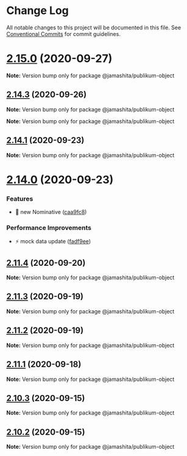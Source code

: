 # Change Log

All notable changes to this project will be documented in this file.
See [Conventional Commits](https://conventionalcommits.org) for commit guidelines.

# [2.15.0](https://github.com/jamashita/publikum/compare/v2.14.3...v2.15.0) (2020-09-27)

**Note:** Version bump only for package @jamashita/publikum-object





## [2.14.3](https://github.com/jamashita/publikum/compare/v2.14.2...v2.14.3) (2020-09-26)

**Note:** Version bump only for package @jamashita/publikum-object







**Note:** Version bump only for package @jamashita/publikum-object





## [2.14.1](https://github.com/jamashita/publikum/compare/v2.14.0...v2.14.1) (2020-09-23)

**Note:** Version bump only for package @jamashita/publikum-object





# [2.14.0](https://github.com/jamashita/publikum/compare/v2.11.4...v2.14.0) (2020-09-23)


### Features

* 🎸 new Nominative ([caa9fc8](https://github.com/jamashita/publikum/commit/caa9fc890b4b5ed183296d648c57dff2fc505ceb))


### Performance Improvements

* ⚡️ mock data update ([fadf9ee](https://github.com/jamashita/publikum/commit/fadf9eedc03f97ad887f4ff893b3c1e1a4325840))





## [2.11.4](https://github.com/jamashita/publikum/compare/v2.11.3...v2.11.4) (2020-09-20)

**Note:** Version bump only for package @jamashita/publikum-object





## [2.11.3](https://github.com/jamashita/publikum/compare/v2.12.0...v2.11.3) (2020-09-19)

**Note:** Version bump only for package @jamashita/publikum-object





## [2.11.2](https://github.com/jamashita/publikum/compare/v2.12.0...v2.11.2) (2020-09-19)

**Note:** Version bump only for package @jamashita/publikum-object





## [2.11.1](https://github.com/jamashita/publikum.git/packages/object/compare/v2.11.0...v2.11.1) (2020-09-18)

**Note:** Version bump only for package @jamashita/publikum-object





## [2.10.3](https://github.com/jamashita/publikum.git/packages/object/compare/v2.10.2...v2.10.3) (2020-09-15)

**Note:** Version bump only for package @jamashita/publikum-object





## [2.10.2](https://github.com/jamashita/publikum.git/packages/object/compare/v2.10.1...v2.10.2) (2020-09-15)

**Note:** Version bump only for package @jamashita/publikum-object
